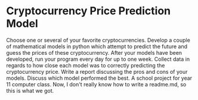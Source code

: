# Cryptocurrency Price Prediction Model
Choose one or several of your favorite cryptocurrencies.  Develop a couple of mathematical models in python which attempt to predict the future and guess the prices of these cryptocurrency.  After your models have been developed, run your program every day for up to one week.  Collect data in regards to how close each model was to correctly predicting the cryptocurrency price.  Write a report discussing the pros and cons of your models.  Discuss which model performed the best. 
A school project for year 11 computer class.
Now, I don't really know how to write a readme.md, so this is what we got.

